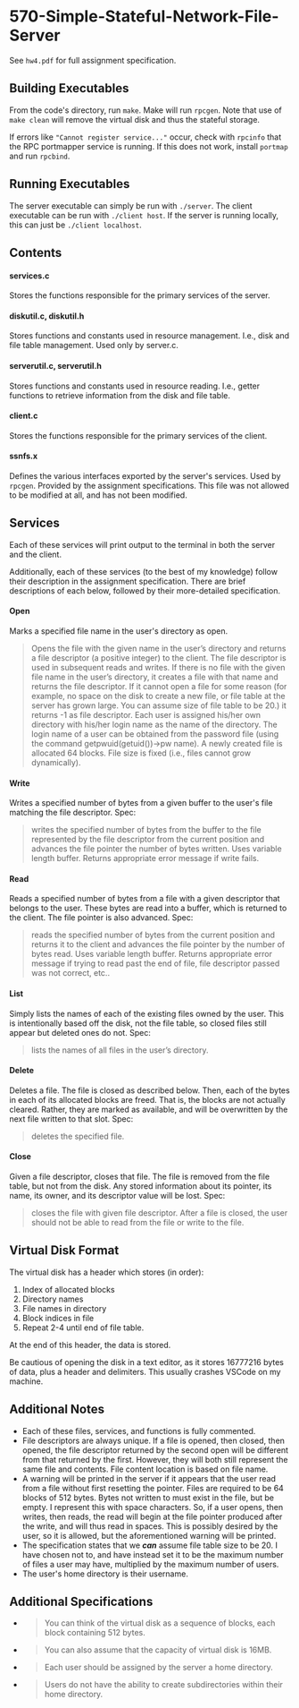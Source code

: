 # 570-Simple-Stateful-Network-File-Server

See `hw4.pdf` for full assignment specification.

## Building Executables
From the code's directory, run `make`. Make will run `rpcgen`. Note that use of `make clean` will remove the virtual disk and thus the stateful storage.

If errors like `"Cannot register service..."` occur, check with `rpcinfo` that the RPC portmapper service is running. If this does not work, install `portmap` and run `rpcbind`. 

## Running Executables
The server executable can simply be run with `./server`. The client executable can be run with `./client host`. If the server is running locally, this can just be `./client localhost`.

## Contents

#### services.c

Stores the functions responsible for the primary services of the server.

#### diskutil.c, diskutil.h

Stores functions and constants used in resource management. I.e., disk and file table management. Used only by server.c.

#### serverutil.c, serverutil.h

Stores functions and constants used in resource reading. I.e., getter functions to retrieve information from the disk and file table.

#### client.c

Stores the functions responsible for the primary services of the client.

#### ssnfs.x

Defines the various interfaces exported by the server's services. Used by `rpcgen`. Provided by the assignment specifications. This file was not allowed to be modified at all, and has not been modified.

## Services
Each of these services will print output to the terminal in both the server and the client.

Additionally, each of these services (to the best of my knowledge) follow their description in the assignment specification. There are brief descriptions of each below, followed by their more-detailed specification.

#### Open
Marks a specified file name in the user's directory as open.
> Opens the file with the given name in the user’s directory and returns a file descriptor (a positive integer) to the client. The file descriptor is used in subsequent reads and writes. If there is no file with the given file name in the user’s directory, it creates a file with that name and returns the file descriptor. If it cannot open a file for some reason (for example, no space on the disk to create a new file, or file table at the server has grown large. You can assume size of file table to be 20.) it returns -1 as file descriptor. Each user is assigned his/her own directory with his/her login name as the name of the directory. The login name of a user can be obtained from the password file (using the command getpwuid(getuid())->pw name). A newly created file is allocated 64 blocks. File size is fixed (i.e., files cannot grow dynamically).

#### Write
Writes a specified number of bytes from a given buffer to the user's file matching the file descriptor. Spec:
> writes the specified number of bytes from the buffer to the file represented by the file descriptor from the current position and advances the file pointer the number of bytes written. Uses variable length buffer. Returns appropriate error message if write fails.

#### Read
Reads a specified number of bytes from a file with a given descriptor that belongs to the user. These bytes are read into a buffer, which is returned to the client. The file pointer is also advanced. Spec:
> reads the specified number of bytes from the current position and returns it to the client and advances the file pointer by the number of bytes read. Uses variable length buffer. Returns appropriate error message if trying to read past the end of file, file descriptor passed was not correct, etc..

#### List
Simply lists the names of each of the existing files owned by the user. This is intentionally based off the disk, not the file table, so closed files still appear but deleted ones do not. Spec:
> lists the names of all files in the user’s directory.

#### Delete
Deletes a file. The file is closed as described below. Then, each of the bytes in each of its allocated blocks are freed. That is, the blocks are not actually cleared. Rather, they are marked as available, and will be overwritten by the next file written to that slot. Spec:
> deletes the specified file.

#### Close
Given a file descriptor, closes that file. The file is removed from the file table, but not from the disk. Any stored information about its pointer, its name, its owner, and its descriptor value will be lost. Spec:
> closes the file with given file descriptor. After a file is closed, the user should not be able to read from the file or write to the file.

## Virtual Disk Format
The virtual disk has a header which stores (in order):
1. Index of allocated blocks
2. Directory names
3. File names in directory
4. Block indices in file
5. Repeat 2-4 until end of file table.

At the end of this header, the data is stored.

Be cautious of opening the disk in a text editor, as it stores 16777216 bytes of data, plus a header and delimiters. This usually crashes VSCode on my machine.

## Additional Notes
- Each of these files, services, and functions is fully commented. 
- File descriptors are always unique. If a file is opened, then closed, then opened, the file descriptor returned by the second open will be different from that returned by the first. However, they will both still represent the same file and contents. File content location is based on file name.
- A warning will be printed in the server if it appears that the user read from a file without first resetting the pointer. Files are required to be 64 blocks of 512 bytes. Bytes not written to must exist in the file, but be empty. I represent this with space characters. So, if a user opens, then writes, then reads, the read will begin at the file pointer produced after the write, and will thus read in spaces. This is possibly desired by the user, so it is allowed, but the aforementioned warning will be printed. 
- The specification states that we ***can*** assume file table size to be 20. I have chosen not to, and have instead set it to be the maximum number of files a user may have, multiplied by the maximum number of users.
- The user's home directory is their username.

## Additional Specifications
- > You can think of the virtual disk as a sequence of blocks, each block containing 512 bytes.
- > You can also assume that the capacity of virtual disk is 16MB. 
- > Each user should be assigned by the server a home directory.
- > Users do not have the ability to create subdirectories within their home directory.

